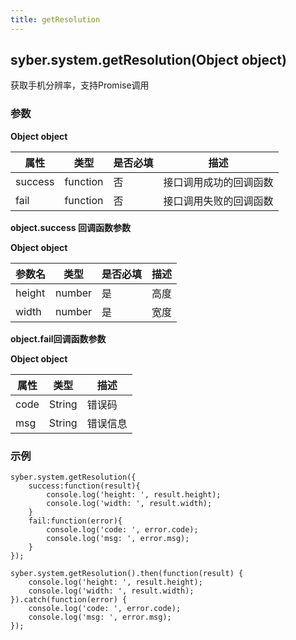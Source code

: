 ```yaml
---
title: getResolution
---
```


## syber.system.getResolution(Object object)

获取手机分辨率，支持Promise调用

### 参数

**Object object**

| 属性    | 类型     | 是否必填 | 描述                   |
| ------- | -------- | -------- | ---------------------- |
| success | function | 否       | 接口调用成功的回调函数 |
| fail    | function | 否       | 接口调用失败的回调函数 |

**object.success 回调函数参数**

**Object object**

| 参数名 | 类型   | 是否必填 | 描述 |
| ------ | ------ | -------- | ---- |
| height | number | 是       | 高度 |
| width  | number | 是       | 宽度 |

**object.fail回调函数参数**

**Object object**

| 属性 | 类型   | 描述     |
| ---- | ------ | -------- |
| code | String | 错误码   |
| msg  | String | 错误信息 |

### 示例

```
syber.system.getResolution({
	success:function(result){
        console.log('height: ', result.height);
        console.log('width: ', result.width);
    }
    fail:function(error){
        console.log('code: ', error.code);
    	console.log('msg: ', error.msg);
    }
});

syber.system.getResolution().then(function(result) {
    console.log('height: ', result.height);
    console.log('width: ', result.width);
}).catch(function(error) {
    console.log('code: ', error.code);
    console.log('msg: ', error.msg);
});
```
